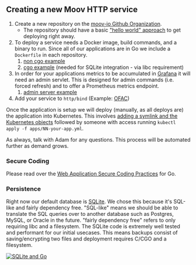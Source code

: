 ## Creating a new Moov HTTP service

1. Create a new repository on the [moov-io Github Organization](https://github.com/moov-io).
   - The repository should have a basic ["hello world" approach](https://github.com/moov-io/watchman/blob/v0.0.0/cmd/server/main.go) to get deploying right away.
1. To deploy a service needs a Docker image, build commands, and a binary to run. Since all of our applications are in Go we include a `Dockerfile` in each repository.
   1. [non cgo example](https://github.com/moov-io/ach/blob/master/Dockerfile)
   1. [cgo example](https://github.com/moov-io/auth/blob/master/Dockerfile) (needed for SQLite integration - via libc requirement)
1. In order for your applications metrics to be accumulated in [Grafana](https://infra.moov.io/grafana) it will need an admin servlet. This is designed for admin commands (i.e. forced refresh) and to offer a Prometheus metrics endpoint.
   1. [admin server example](https://github.com/moov-io/base/tree/master/admin#moov-iobaseadmin)
1. Add your service to `http/bind` (Example: [OFAC](https://github.com/moov-io/base/pull/33))

Once the application is setup we will deploy (manually, as all deploys are) the application into Kubernetes. This involves [adding a symlink and the Kubernetes objects](https://github.com/moov-io/infra/commit/b282521a7fa3cf1ab2659b19e79ba8ed0e2aa2d8) followed by someone with access running `kubectl apply -f apps/NN-your-app.yml`.

As always, talk with Adam for any questions. This process will be automated further as demand grows.

### Secure Coding

Please read over the [Web Application Secure Coding Practices](https://github.com/OWASP/Go-SCP) for Go.

### Persistence

Right now our default database is [SQLite](https://sqlite.org/index.html). We chose this because it's SQL-like and fairly dependency free. "SQL-like" means we should be able to translate the SQL queries over to another database such as Postgres, MySQL, or Oracle in the future. "fairly dependency free" refers to only requiring libc and a filesystem. The SQLite code is extremely well tested and performant for our initial usecases. This means backups consist of saving/encrypting two files and deployment requires C/CGO and a filesystem.

[![SQLite and Go](https://img.youtube.com/vi/RqubKSF3wig/0.jpg)](https://www.youtube.com/watch?v=RqubKSF3wig)
